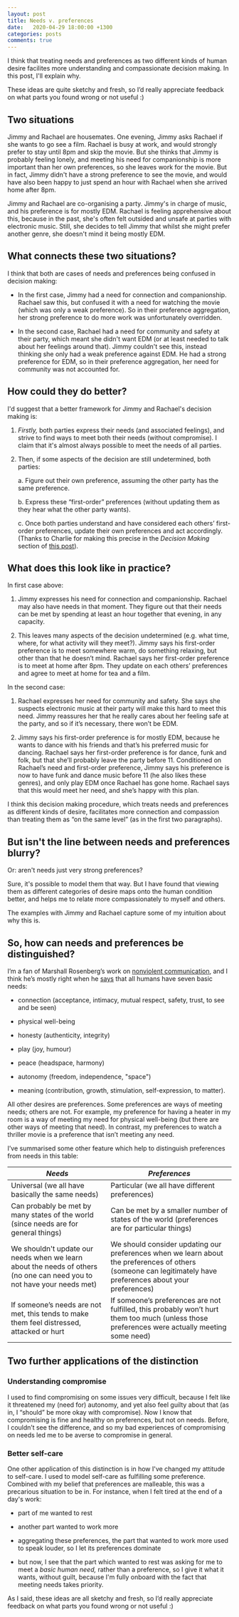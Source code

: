 ```yaml
---
layout: post
title: Needs v. preferences
date:   2020-04-29 18:00:00 +1300
categories: posts
comments: true
---
```

I think that treating needs and preferences as two different kinds of human desire facilites more understanding and compassionate decision making. In this post, I'll explain why.

These ideas are quite sketchy and fresh, so I’d really appreciate feedback on what parts you found wrong or not useful :)

## Two situations

Jimmy and Rachael are housemates. One evening, Jimmy asks Rachael if she wants to go see a film. Rachael is busy at work, and would strongly prefer to stay until 8pm and skip the movie. But she thinks that Jimmy is probably feeling lonely, and meeting his need for companionship is more important than her own preferences, so she leaves work for the movie. But in fact, Jimmy didn't have a strong preference to see the movie, and would have also been happy to just spend an hour with Rachael when she arrived home after 8pm.

  

Jimmy and Rachael are co-organising a party. Jimmy's in charge of music, and his preference is for mostly EDM. Rachael is feeling apprehensive about this, because in the past, she's often felt outsided and unsafe at parties with electronic music. Still, she decides to tell Jimmy that whilst she might prefer another genre, she doesn't mind it being mostly EDM.

  

## What connects these two situations?

I think that both are cases of needs and preferences being confused in decision making:

-   In the first case, Jimmy had a need for connection and companionship. Rachael saw this, but confused it with a need for watching the movie (which was only a weak preference). So in their preference aggregation, her strong preference to do more work was unfortunately overridden.
    
-   In the second case, Rachael had a need for community and safety at their party, which meant she didn't want EDM (or at least needed to talk about her feelings around that). Jimmy couldn't see this, instead thinking she only had a weak preference against EDM. He had a strong preference for EDM, so in their preference aggregation, her need for community was not accounted for.
    

## How could they do better?
I'd suggest that a better framework for Jimmy and Rachael's decision making is:

1.  *Firstly,* both parties express their needs (and associated feelings), and strive to find ways to meet both their needs (without compromise). I claim that it's almost always possible to meet the needs of all parties.
    


2.  Then, if some aspects of the decision are still undetermined, both parties:
    

    a.  Figure out their own preference, assuming the other party has the same preference.
    
    b.  Express these “first-order” preferences (without updating them as they hear what the other party wants).
    
    c.  Once both parties understand and have considered each others’ first-order preferences, update their own preferences and act accordingly. (Thanks to Charlie for making this precise in the *Decision Making* section of [this post](https://docs.google.com/document/d/1gse8KiWwROGLnxO6udKnZmEG7g2h2OiWC8yzCoTIMR8/edit?fbclid=IwAR2br7sr7TcyQrAqBs4x7INWcq3FzeTM3yLH2vEBr14SsXbDPFsqHkGvLHM)).
    

## What does this look like in practice?

In first case above:

1.  Jimmy expresses his need for connection and companionship. Rachael may also have needs in that moment. They figure out that their needs can be met by spending at least an hour together that evening, in any capacity.
    
2.  This leaves many aspects of the decision undetermined (e.g. what time, where, for what activity will they meet?). Jimmy says his first-order preference is to meet somewhere warm, do something relaxing, but other than that he doesn’t mind. Rachael says her first-order preference is to meet at home after 8pm. They update on each others’ preferences and agree to meet at home for tea and a film.
    

In the second case:

1.  Rachael expresses her need for community and safety. She says she suspects electronic music at their party will make this hard to meet this need. Jimmy reassures her that he really cares about her feeling safe at the party, and so if it’s necessary, there won’t be EDM.
    
2.  Jimmy says his first-order preference is for mostly EDM, because he wants to dance with his friends and that’s his preferred music for dancing. Rachael says her first-order preference is for dance, funk and folk, but that she’ll probably leave the party before 11. Conditioned on Rachael’s need and first-order preference, Jimmy says his preference is now to have funk and dance music before 11 (he also likes these genres), and only play EDM once Rachael has gone home. Rachael says that this would meet her need, and she’s happy with this plan.
    

I think this decision making procedure, which treats needs and preferences as different kinds of desire, facilitates more connection and compassion than treating them as “on the same level” (as in the first two paragraphs).


## But isn't the line between needs and preferences blurry?

Or: aren't needs just very strong preferences?

  

Sure, it's possible to model them that way. But I have found that viewing them as different categories of desire maps onto the human condition better, and helps me to relate more compassionately to myself and others.

The examples with Jimmy and Rachael capture some of my intuition about why this is.
  

## So, how can needs and preferences be distinguished?

  

I’m a fan of Marshall Rosenberg’s work on [nonviolent communication](https://en.wikipedia.org/wiki/Nonviolent_Communication), and I think he’s mostly right when he [says](https://www.cnvc.org/training/resource/needs-inventory) that all humans have seven basic needs:

-   connection (acceptance, intimacy, mutual respect, safety, trust, to see and be seen)
    
-   physical well-being
    
-   honesty (authenticity, integrity)
    
-   play (joy, humour)
    
-   peace (headspace, harmony)
    
-   autonomy (freedom, independence, "space")
    
-   meaning (contribution, growth, stimulation, self-expression, to matter).
    

  

All other desires are preferences. Some preferences are ways of meeting needs; others are not. For example, my preference for having a heater in my room is a way of meeting my need for physical well-being (but there are other ways of meeting that need). In contrast, my preferences to watch a thriller movie is a preference that isn’t meeting any need.

  

I’ve summarised some other feature which help to distinguish preferences from needs in this table:

| *Needs*                                                                                                                | *Preferences*                                                                                                                                                |
|------------------------------------------------------------------------------------------------------------------------|--------------------------------------------------------------------------------------------------------------------------------------------------------------|
| Universal (we all have basically the same needs)                                                                       | Particular (we all have different preferences)                                                                                                               |
| Can probably be met by many states of the world (since needs are for general things)                                   | Can be met by a smaller number of states of the world (preferences are for particular things)                                                                |
| We shouldn't update our needs when we learn about the needs of others (no one can need you to not have your needs met) | We should consider updating our preferences when we learn about the preferences of others (someone can legitimately have preferences about your preferences) |
| If someone’s needs are not met, this tends to make them feel distressed, attacked or hurt                              | If someone’s preferences are not fulfilled, this probably won’t hurt them too much (unless those preferences were actually meeting some need)                |

  

## Two further applications of the distinction

### Understanding compromise

I used to find compromising on some issues very difficult, because I felt like it threatened my (need for) autonomy, and yet also feel guilty about that (as in, I “should” be more okay with compromise). Now I know that compromising is fine and healthy on preferences, but not on needs. Before, I couldn’t see the difference, and so my bad experiences of compromising on needs led me to be averse to compromise in general.

### Better self-care

One other application of this distinction is in how I've changed my attitude to self-care. I used to model self-care as fulfilling some preference. Combined with my belief that preferences are malleable, this was a precarious situation to be in. For instance, when I felt tired at the end of a day's work:

-   part of me wanted to rest
    
-   another part wanted to work more
    
-   aggregating these preferences, the part that wanted to work more used to speak louder, so I let its preferences dominate
    
-   but now, I see that the part which wanted to rest was asking for me to meet a *basic human need,* rather than a preference, so I give it what it wants, without guilt, because I'm fully onboard with the fact that meeting needs takes priority.
    

As I said, these ideas are all sketchy and fresh, so I’d really appreciate feedback on what parts you found wrong or not useful :)